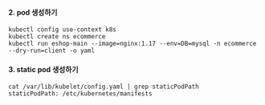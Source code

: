
#### 2. pod 생성하기 ####
```
kubectl config use-context k8s
kubectl create ns ecommerce
kubectl run eshop-main --image=nginx:1.17 --env=DB=mysql -n ecommerce --dry-run=client -o yaml
```


#### 3. static pod 생성하기 ####
```
cat /var/lib/kubelet/config.yaml | grep staticPodPath
staticPodPath: /etc/kubernetes/manifests

```
